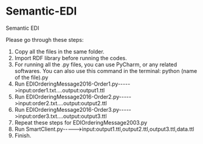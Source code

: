 # Semantic-EDI
Semantic EDI

Please go through these steps:
1. Copy all the files in the same folder.
2. Import RDF library before running the codes.
3. For running all the .py files, you can use PyCharm, or any related softwares. You can also use this command in the terminal: python (name of the file).py
4. Run EDIOrderingMessage2016-Order1.py----->input:order1.txt....output:output1.ttl
5. Run EDIOrderingMessage2016-Order2.py----->input:order2.txt....output:output2.ttl
6. Run EDIOrderingMessage2016-Order3.py----->input:order3.txt....output:output3.ttl
7. Repeat these steps for EDIOrderingMessage2003.py
8. Run SmartClient.py----->input:output1.ttl,output2.ttl,output3.ttl,data.ttl
9. Finish.
